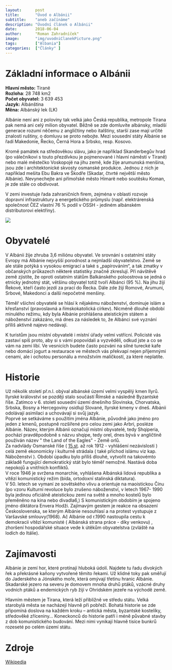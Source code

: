 ```yaml
---
layout:      post
title:       "Úvod o Albánii"
subtitle:    "aneb začínáme"
description: "Úvodní článek o Albánii"
date:        2018-06-04
author:      "Roman Zahradníček" 
image:       "img/uvodniClanekPicture.png"
tags:        ["Albania"]
categories:  ["Články" ]
---
```


# Základní informace o Albánii

**Hlavní město:** Tiranë  
**Rozloha**: 28 748 km2  
**Počet obyvatel:** 3 639 453  
**Jazyk:** Albánština  
**Měna:** Albánský lek (LK)

Albánie není ani z poloviny tak velká jako Česká republika, metropole Tirana pak nemá ani celý milion obyvatel. Běžně se zde domluvíte albánsky, mladší generace rozumí něčemu z angličtiny nebo italštiny, starší zase mají určité znalosti ruštiny, o domluvu se proto nebojte. Mezi sousední státy Albánie se řadí Makedonie, Řecko, Černá Hora a Srbsko, resp. Kosovo.

Kromě památek na středověkou slávu, jako je například Skanderbegův hrad (po válečníkovi s touto přezdívkou je pojmenované i hlavní náměstí v Tiraně) nebo malé městečko Voskopojë na jihu země, kde žije arumunská menšina, jsou zde i architektonické skvosty osmanské produkce. Jednou z nich je například mešita Ebu Bakra ve Škodře (Skadar, čtvrté největší město Albánie). Nevynechejte ani přímořské město Himarë nebo soutěsku Koman, je zde stále co obdivovat.

V zemi investuje řada zahraničních firem, zejména v oblasti rozvoje dopravní infrastruktury a energetického průmyslu (např. elektrárenská společnost ČEZ vlastní 76 % podíl v OSSH - jediném albánském distributorovi elektřiny).

![](/img/image_tirana.jpg)

# Obyvatelé

V Albánii žije zhruba 3,6 miliónu obyvatel. Ve srovnání s ostatními státy Evropy má Albánie nejvyšší porodnost a nejmladší obyvatelstvo. Země se ale stále potýká s vysokou emigrací a také s „papírováním“, a tak zmatky v občanských průkazech některé statistiky značně zkreslují. Při návštěvě země zjistíte, že oproti ostatním státům Balkánského poloostrova se jedná o etnicky jednotný stát, většinu obyvatel totiž tvoří Albánci (95 %). Na jihu žijí Řekové, kteří často jezdí za prací do Řecka. Dále zde žijí Romové, Arumuni, Srbové, Makedonci a další nepočetné menšiny.

Téměř všichni obyvatelé se hlásí k nějakému náboženství, dominuje islám a křesťanství (pravoslavná a římskokatolická církev). Nicméně dlouhé období minulého režimu, kdy byla Albánie prohlášena ateistickým státem a náboženství zakázáno, má dnes za následek to, že Albánci své vyznání příliš aktivně najevo nedávají.

K turistům jsou místní obyvatelé i místní úřady velmi vstřícní. Policisté vás zastaví spíš proto, aby si s vámi popovídali a vyzvěděli, odkud jste a co se vám na zemi líbí. Ve vesnicích budete často pozváni na silné turecké kafe nebo domácí jogurt a restaurace ve městech vás překvapí nejen příjemnými cenami, ale i ochotou personálu a množstvím maličkostí, za které neplatíte.

# Historie

Už několik století př.n.l. obýval albánské území velmi vyspělý kmen Ilyrů. Ilyrské království se později stalo součástí Římské a následně Byzantské říše. Zatímco v 6\. století sousední území dnešního Slovinska, Chorvatska, Srbska, Bosny a Hercegoviny osidlují Slované, Ilyrské kmeny v dneš. Albánii odolávají asimilaci a uchovávají si svůj jazyk.  
Poprvé se setkáváme s použitím jména Albánie, původně jako jméno pro jeden z kmenů, postupně rozšířené pro celou zemi jako Arbri, posléze Albánie. Název, kterým Albánii označují místní obyvatelé, tedy Shqiperia, pochází pravděpodobně s názvu shqipe, tedy orel, dnes bývá v angličtině používán název " the Land of the Eagles" - Země orlů.  
Za nadvlády Osmanské říše ( [15.st](http://15.st). až rok 1912 - vyhlášení nezávislosti ) celá země ekonomicky i kulturně strádala ( také příchod islámu viz kap. Náboženství ). Období úpadku bylo příliš dlouhé, vytvořit na takovémto základě fungující demokratický stát bylo téměř nemožné. Nastává doba nepokojů a vnitřních konfliktů.  
V roce 1946 je svržena monarchie, vyhlášena Albánská lidová republika a vítězí komunistický režim (bída, ortodoxní stalinská diktatura).  
V 50\. letech se vymaní ze sovětského vlivu a orientuje na maoistickou Čínu (po vzoru Kulturní revoluce bylo zrušeno náboženství, v letech 1967- 1990 byla jedinou oficiálně ateistickou zemí na světě a mnoho kostelů bylo přeměněno na kina nebo divadla6,) S komunistickým obdobím je spojeno jméno diktátora Envera Hodži. Zajímavým gestem je reakce na obsazení Československa, se kterým Albánie nesouhlasí a na protest vystupuje z Varšavské smlouvy(1968). Ač Albánie od r.1990 nastoupila cestu k demokracii vítězí komunisté ( Albánská strana práce - díky venkovu) , zhoršení hospodářské situace vede k útěkům obyvatelstva (zvláště na lodích do Itálie).

# Zajímavosti

Albánie je zemí hor, které protínají hluboká údolí. Najdete tu řadu divokých řek a překrásné kaňony vytvořené těmito řekami. Už klidné toky pak směřují do Jaderského a Jónského moře, která omývají třetinu hranic Albánie. Skadarské jezero na severu je domovem mnoha druhů ptáků, vzácné druhy vodních ptáků a endemických ryb žijí v Ohridském jezeře na východě země.

Hlavním městem je Tirana, která leží přibližně ve středu státu. Velká starobylá města se nacházejí hlavně při pobřeží. Bohatá historie se zde připomíná doslova na každém kroku – antická města, byzantské kostelíky, středověké zříceniny… Koneckonců do historie patří i méně půvabné stavby z dob komunistického budování. Mezi nimi vynikají hlavně tisíce bunkrů rozeseté po celém území státu.

# Zdroje
[Wikipedia](https://cs.wikipedia.org/wiki/Alb%C3%A1nie)